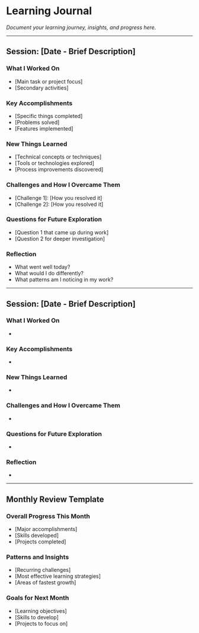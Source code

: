 # Learning Journal

*Document your learning journey, insights, and progress here.*

---

## Session: [Date - Brief Description]

### What I Worked On
- [Main task or project focus]
- [Secondary activities]

### Key Accomplishments
- [Specific things completed]
- [Problems solved]
- [Features implemented]

### New Things Learned
- [Technical concepts or techniques]
- [Tools or technologies explored]
- [Process improvements discovered]

### Challenges and How I Overcame Them
- [Challenge 1]: [How you resolved it]
- [Challenge 2]: [How you resolved it]

### Questions for Future Exploration
- [Question 1 that came up during work]
- [Question 2 for deeper investigation]

### Reflection
- What went well today?
- What would I do differently?
- What patterns am I noticing in my work?

---

## Session: [Date - Brief Description]

### What I Worked On
- 

### Key Accomplishments
- 

### New Things Learned
- 

### Challenges and How I Overcame Them
- 

### Questions for Future Exploration
- 

### Reflection
- 

---

## Monthly Review Template

### Overall Progress This Month
- [Major accomplishments]
- [Skills developed]
- [Projects completed]

### Patterns and Insights
- [Recurring challenges]
- [Most effective learning strategies]
- [Areas of fastest growth]

### Goals for Next Month
- [Learning objectives]
- [Skills to develop]
- [Projects to focus on]
